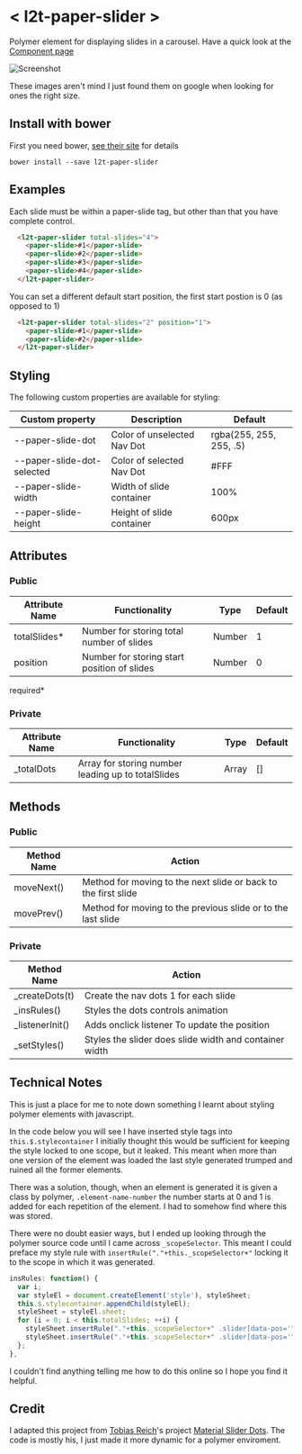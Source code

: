 # < l2t-paper-slider >

Polymer element for displaying slides in a carousel. 
Have a quick look at the [Component page](http://link2twenty.github.io/l2t-paper-slider) 

![Screenshot](https://media.giphy.com/media/3o72Fh8f8VwsTrvSGA/giphy.gif)

These images aren't mind I just found them on google when looking for ones the right size.

## Install with bower

First you need bower, [see their site](http://bower.io/) for details 

```
bower install --save l2t-paper-slider
```

## Examples

Each slide must be within a paper-slide tag, but other than that you have complete control.

```html
  <l2t-paper-slider total-slides="4">
    <paper-slide>#1</paper-slide>
    <paper-slide>#2</paper-slide>
    <paper-slide>#3</paper-slide>
    <paper-slide>#4</paper-slide>
  </l2t-paper-slider>
```
  
You can set a different default start position, the first start postion is 0 (as opposed to 1)

```html
  <l2t-paper-slider total-slides="2" position="1">
    <paper-slide>#1</paper-slide>
    <paper-slide>#2</paper-slide>
  </l2t-paper-slider>
```
  
## Styling

The following custom properties are available for styling:

| Custom property | Description | Default |
|----------------|-------------|-------------|
| --paper-slide-dot | Color of unselected Nav Dot | rgba(255, 255, 255, .5) |
| --paper-slide-dot-selected | Color of selected Nav Dot | #FFF |
| --paper-slide-width | Width of slide container | 100% |
| --paper-slide-height | Height of slide container | 600px |

## Attributes

### Public

| Attribute Name | Functionality | Type | Default |
|----------------|-------------|-------------|-------------|
| totalSlides* | Number for storing total number of slides | Number | 1 |
| position | Number for storing start position of slides | Number | 0 |
required*

### Private

| Attribute Name | Functionality | Type | Default |
|----------------|-------------|-------------|-------------|
| _totalDots | Array for storing number leading up to totalSlides | Array | [] |

## Methods

### Public

| Method Name | Action |
|----------------|-------------|
| moveNext() | Method for moving to the next slide or back to the first slide |
| movePrev() | Method for moving to the previous slide or to the last slide |

### Private

| Method Name | Action |
|----------------|-------------|
| _createDots(t) | Create the nav dots 1 for each slide | alert("You need to set the action attribute") |
| _insRules() | Styles the dots controls animation |
| _listenerInit() | Adds onclick listener To update the position |
| _setStyles() | Styles the slider does slide width and container width |

## Technical Notes

This is just a place for me to note down something I learnt about styling polymer elements with javascript.

In the code below you will see I have inserted style tags into `this.$.stylecontainer` I initially thought this would be sufficient for keeping the style locked to one scope, but it leaked. This meant when more than one version of the element was loaded the last style generated trumped and ruined all the former elements.

There was a solution, though, when an element is generated it is given a class by polymer, `.element-name-number` the number starts at 0 and 1 is added for each repetition of the element. I had to somehow find where this was stored.

There were no doubt easier ways, but I ended up looking through the polymer source code until I came across `_scopeSelector`. This meant I could preface my style rule with `insertRule("."+this._scopeSelector+"` locking it to the scope in which it was generated.

```js
insRules: function() {
  var i;
  var styleEl = document.createElement('style'), styleSheet;
  this.$.stylecontainer.appendChild(styleEl);
  styleSheet = styleEl.sheet;
  for (i = 0; i < this.totalSlides; ++i) {
    styleSheet.insertRule("."+this._scopeSelector+" .slider[data-pos='"+i+"'] .slider__indicator {left: "+(2*i)+"em;right: "+((2*(this.totalSlides-1))-(2*i))+"em;}", 0);
    styleSheet.insertRule("."+this._scopeSelector+" .slider[data-pos='"+i+"'] .slider__slides {-webkit-transform: translateX(-"+(100/this.totalSlides)*i+"%);transform: translateX(-"+(100/this.totalSlides)*i+"%);}", 1);
  };
},
```

I couldn't find anything telling me how to do this online so I hope you find it helpful.

## Credit

I adapted this project from [Tobias Reich](https://github.com/electerious)'s project [Material Slider Dots](http://codepen.io/electerious/pen/JXNEPr/). The code is mostly his, I just made it more dynamic for a polymer enviroment.
